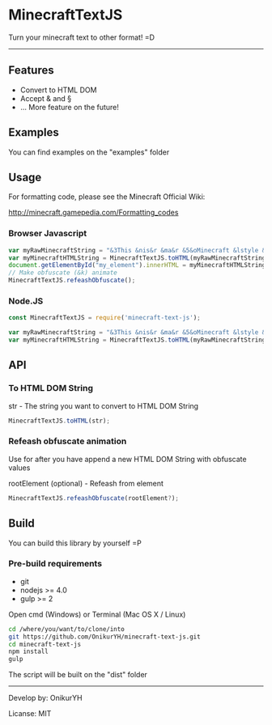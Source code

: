 # MinecraftTextJS

Turn your minecraft text to other format! =D

---

## Features
* Convert to HTML DOM
* Accept & and §
* ... More feature on the future!

## Examples
You can find examples on the "examples" folder

## Usage

For formatting code, please see the Minecraft Official Wiki:

http://minecraft.gamepedia.com/Formatting_codes

### Browser Javascript
```javascript
var myRawMinecraftString = "&3This &nis&r &ma&r &5&oMinecraft &lstyle &6&ltext &ka&6, Ya&r&6! &r&0=D";
var myMinecraftHTMLString = MinecraftTextJS.toHTML(myRawMinecraftString);
document.getElementById("my_element").innerHTML = myMinecraftHTMLString;
// Make obfuscate (&k) animate
MinecraftTextJS.refeashObfuscate();
```

### Node.JS
```javascript
const MinecraftTextJS = require('minecraft-text-js');

var myRawMinecraftString = "&3This &nis&r &ma&r &5&oMinecraft &lstyle &6&ltext &ka&6, Ya&r&6! &r&0=D";
var myMinecraftHTMLString = MinecraftTextJS.toHTML(myRawMinecraftString);
```

## API

### To HTML DOM String

str - The string you want to convert to HTML DOM String
```javascript
MinecraftTextJS.toHTML(str);
```

### Refeash obfuscate animation

Use for after you have append a new HTML DOM String with obfuscate values

rootElement (optional) - Refeash from element
```javascript
MinecraftTextJS.refeashObfuscate(rootElement?);
```

## Build

You can build this library by yourself =P

### Pre-build requirements
* git
* nodejs >= 4.0
* gulp >= 2

Open cmd (Windows) or Terminal (Mac OS X / Linux)
```sh
cd /where/you/want/to/clone/into
git https://github.com/OnikurYH/minecraft-text-js.git
cd minecraft-text-js
npm install
gulp
```
The script will be built on the "dist" folder

---

Develop by: OnikurYH

Licanse: MIT

